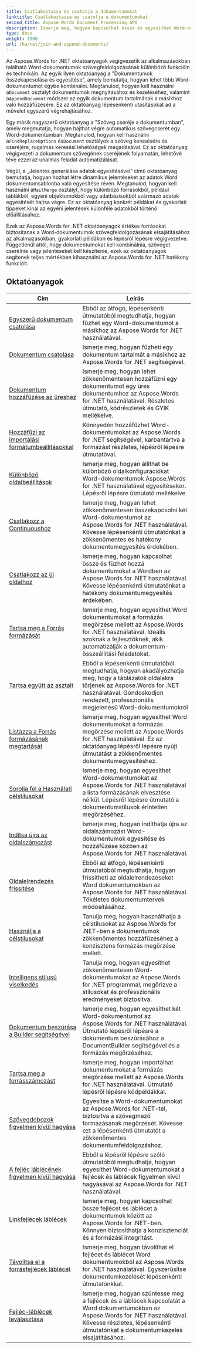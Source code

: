 ```yaml
---
title: Csatlakoztassa és csatolja a dokumentumokat
linktitle: Csatlakoztassa és csatolja a dokumentumokat
second_title: Aspose.Words Document Processing API
description: Ismerje meg, hogyan kapcsolhat össze és egyesíthet Word-dokumentumokat az Aspose.Words for .NET használatával. Az oktatóanyagok végigvezetik Önt a több Word-fájl egyetlen dokumentumban történő kombinálásának lépésein.
type: docs
weight: 1500
url: /hu/net/join-and-append-documents/
---
```

Az Aspose.Words for .NET oktatóanyagok végigvezetik az alkalmazásokban található Word-dokumentumok szövegfeldolgozásának különböző funkcióin és technikáin. Az egyik ilyen oktatóanyag a "Dokumentumok összekapcsolása és egyesítése", amely bemutatja, hogyan lehet több Word-dokumentumot egybe kombinálni. Megtanulod, hogyan kell használni a`Document` osztályt dokumentumok megnyitásához és kezeléséhez, valamint a`AppendDocument` módszer az egyik dokumentum tartalmának a másikhoz való hozzáfűzésére. Ez az oktatóanyag lépésenkénti utasításokat ad a művelet egyszerű végrehajtásához.

 Egy másik nagyszerű oktatóanyag a "Szöveg cseréje a dokumentumban", amely megmutatja, hogyan hajthat végre automatikus szövegcserét egy Word-dokumentumban. Megtanulod, hogyan kell használni a`FindReplaceOptions` és`Document` osztályok a szöveg keresésére és cseréjére, rugalmas keresési lehetőségek megadásával. Ez az oktatóanyag végigvezeti a dokumentum szövegének cseréjének folyamatán, lehetővé téve ezzel az unalmas feladat automatizálását.

Végül, a „Jelentés generálása adatok egyesítésével” című oktatóanyag bemutatja, hogyan hozhat létre dinamikus jelentéseket az adatok Word dokumentumsablonba való egyesítése révén. Megtanulod, hogyan kell használni a`MailMerge` osztályt, hogy különböző forrásokból, például táblákból, egyéni objektumokból vagy adatbázisokból származó adatok egyesítését hajtsa végre. Ez az oktatóanyag konkrét példákat és gyakorlati tippeket kínál az egyéni jelentések különféle adatokból történő előállításához.

Ezek az Aspose.Words for .NET oktatóanyagok értékes forrásokat biztosítanak a Word-dokumentumok szövegfeldolgozásának elsajátításához az alkalmazásokban, gyakorlati példákon és lépésről lépésre végigvezetve. Függetlenül attól, hogy dokumentumokat kell kombinálnia, szöveget cserélnie vagy jelentéseket kell készítenie, ezek az oktatóanyagok segítenek teljes mértékben kihasználni az Aspose.Words for .NET hatékony funkcióit.

 ## Oktatóanyagok
| Cím | Leírás |
| --- | --- |
| [Egyszerű dokumentum csatolása](./simple-append-document/) | Ebből az átfogó, lépésenkénti útmutatóból megtudhatja, hogyan fűzhet egy Word-dokumentumot a másikhoz az Aspose.Words for .NET használatával. |
| [Dokumentum csatolása](./append-document/) | Ismerje meg, hogyan fűzheti egy dokumentum tartalmát a másikhoz az Aspose.Words for .NET segítségével. |
| [Dokumentum hozzáfűzése az üreshez](./append-document-to-blank/) | Ismerje meg, hogyan lehet zökkenőmentesen hozzáfűzni egy dokumentumot egy üres dokumentumhoz az Aspose.Words for .NET használatával. Részletes útmutató, kódrészletek és GYIK mellékelve. |
| [Hozzáfűzi az importálási formátumbeállításokkal](./append-with-import-format-options/) | Könnyedén hozzáfűzhet Word-dokumentumokat az Aspose.Words for .NET segítségével, karbantartva a formázást részletes, lépésről lépésre útmutatóval. |
| [Különböző oldalbeállítások](./different-page-setup/) | Ismerje meg, hogyan állíthat be különböző oldalkonfigurációkat Word-dokumentumok Aspose.Words for .NET használatával egyesítésekor. Lépésről lépésre útmutató mellékelve. |
| [Csatlakozz a Continuoushoz](./join-continuous/) | Ismerje meg, hogyan lehet zökkenőmentesen összekapcsolni két Word-dokumentumot az Aspose.Words for .NET használatával. Kövesse lépésenkénti útmutatónkat a zökkenőmentes és hatékony dokumentumegyesítés érdekében. |
| [Csatlakozz az új oldalhoz](./join-new-page/) | Ismerje meg, hogyan kapcsolhat össze és fűzhet hozzá dokumentumokat a Wordben az Aspose.Words for .NET használatával. Kövesse lépésenkénti útmutatónkat a hatékony dokumentumegyesítés érdekében. |
| [Tartsa meg a Forrás formázását](./keep-source-formatting/) | Ismerje meg, hogyan egyesíthet Word dokumentumokat a formázás megőrzése mellett az Aspose.Words for .NET használatával. Ideális azoknak a fejlesztőknek, akik automatizálják a dokumentum-összeállítási feladatokat. |
| [Tartsa együtt az asztalt](./keep-source-together/) | Ebből a lépésenkénti útmutatóból megtudhatja, hogyan akadályozhatja meg, hogy a táblázatok oldalakra törjenek az Aspose.Words for .NET használatával. Gondoskodjon rendezett, professzionális megjelenésű Word-dokumentumokról |
| [Listázza a Forrás formázásának megtartását](./list-keep-source-formatting/) | Ismerje meg, hogyan egyesíthet Word dokumentumokat a formázás megőrzése mellett az Aspose.Words for .NET használatával. Ez az oktatóanyag lépésről lépésre nyújt útmutatást a zökkenőmentes dokumentumegyesítéshez. |
| [Sorolja fel a Használati célstílusokat](./list-use-destination-styles/) | Ismerje meg, hogyan egyesíthet Word-dokumentumokat az Aspose.Words for .NET használatával a lista formázásának elvesztése nélkül. Lépésről lépésre útmutató a dokumentumstílusok érintetlen megőrzéséhez. |
| [Indítsa újra az oldalszámozást](./restart-page-numbering/) | Ismerje meg, hogyan indíthatja újra az oldalszámozást Word-dokumentumok egyesítése és hozzáfűzése közben az Aspose.Words for .NET használatával. |
| [Oldalelrendezés frissítése](./update-page-layout/) | Ebből az átfogó, lépésenkénti útmutatóból megtudhatja, hogyan frissítheti az oldalelrendezéseket Word dokumentumokban az Aspose.Words for .NET használatával. Tökéletes dokumentumtervek módosításához. |
| [Használja a célstílusokat](./use-destination-styles/) | Tanulja meg, hogyan használhatja a célstílusokat az Aspose.Words for .NET-ben a dokumentumok zökkenőmentes hozzáfűzéséhez a konzisztens formázás megőrzése mellett. |
| [Intelligens stílusú viselkedés](./smart-style-behavior/) | Tanulja meg, hogyan egyesíthet zökkenőmentesen Word-dokumentumokat az Aspose.Words for .NET programmal, megőrizve a stílusokat és professzionális eredményeket biztosítva. |
| [Dokumentum beszúrása a Builder segítségével](./insert-document-with-builder/) | Ismerje meg, hogyan egyesíthet két Word-dokumentumot az Aspose.Words for .NET használatával. Útmutató lépésről lépésre a dokumentum beszúrásához a DocumentBuilder segítségével és a formázás megőrzéséhez. |
| [Tartsa meg a forrásszámozást](./keep-source-numbering/) | Ismerje meg, hogyan importálhat dokumentumokat a formázás megőrzése mellett az Aspose.Words for .NET használatával. Útmutató lépésről lépésre kódpéldákkal. |
| [Szövegdobozok figyelmen kívül hagyása](./ignore-text-boxes/) | Egyesítse a Word-dokumentumokat az Aspose.Words for .NET-tel, biztosítva a szövegmező formázásának megőrzését. Kövesse ezt a lépésenkénti útmutatót a zökkenőmentes dokumentumfeldolgozáshoz. |
| [A fejléc láblécének figyelmen kívül hagyása](./ignore-header-footer/) | Ebből a lépésről lépésre szóló útmutatóból megtudhatja, hogyan egyesíthet Word-dokumentumokat a fejlécek és láblécek figyelmen kívül hagyásával az Aspose.Words for .NET használatával. |
| [Linkfejlécek láblécek](./link-headers-footers/) | Ismerje meg, hogyan kapcsolhat össze fejlécet és láblécet a dokumentumok között az Aspose.Words for .NET-ben. Könnyen biztosíthatja a konzisztenciát és a formázási integritást. |
| [Távolítsa el a forrásfejlécek láblécét](./remove-source-headers-footers/) | Ismerje meg, hogyan távolíthat el fejlécet és láblécet Word dokumentumokból az Aspose.Words for .NET használatával. Egyszerűsítse dokumentumkezelését lépésenkénti útmutatónkkal. |
| [Fejléc-láblécek leválasztása](./unlink-headers-footers/) | Ismerje meg, hogyan szüntesse meg a fejlécek és a láblécek kapcsolatát a Word dokumentumokban az Aspose.Words for .NET használatával. Kövesse részletes, lépésenkénti útmutatónkat a dokumentumkezelés elsajátításához. |